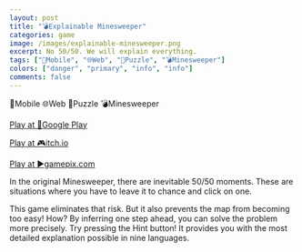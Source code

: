 ```yaml
---
layout: post
title: "💣Explainable Minesweeper"
categories: game
image: /images/explainable-minesweeper.png
excerpt: No 50/50. We will explain everything.
tags: ["📱Mobile", "🌐Web", "🧩Puzzle", "💣Minesweeper"]
colors: ["danger", "primary", "info", "info"]
comments: false
---
```


<span class="badge badge-danger">📱Mobile</span>
<span class="badge badge-primary">🌐Web</span>
<span class="badge badge-info">🧩Puzzle</span>
<span class="badge badge-info">💣Minesweeper</span>

<a href="https://play.google.com/store/apps/details?id=com.sublevelgames.minesweeper" class="btn btn-primary btn-lg">Play at 📱Google Play</a>

<a href="https://sublevelgames.itch.io/explainable-minesweeper" class="btn btn-primary btn-lg">Play at 🎮itch.io</a>

<a href="https://www.gamepix.com/play/explainable-minesweeper" class="btn btn-primary btn-lg">Play at ▶️gamepix.com</a>

In the original Minesweeper, there are inevitable 50/50 moments. These are situations where you have to leave it to chance and click on one.

This game eliminates that risk. But it also prevents the map from becoming too easy! How? By inferring one step ahead, you can solve the problem more precisely. Try pressing the Hint button! It provides you with the most detailed explanation possible in nine languages.

